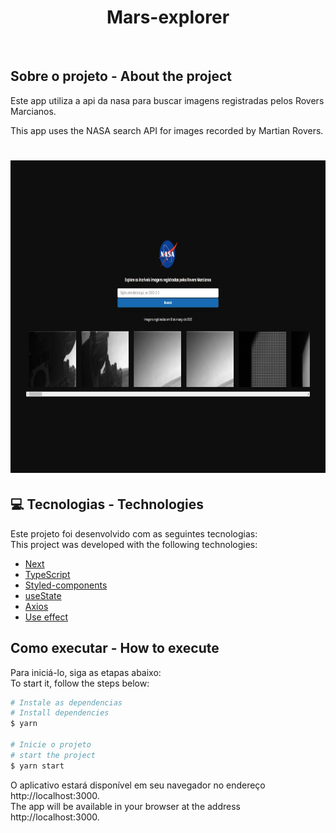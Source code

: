 <h1 align="center">
  <strong>Mars-explorer</strong>
</h1>
<br>

## Sobre o projeto - About the project

Este app utiliza a api da nasa para buscar imagens registradas pelos Rovers Marcianos.

This app uses the NASA search API for images recorded by Martian Rovers.


<h1 align="center" display="flex">
   <img height="500px" src=".github/mars-explorer.jpg">
</h1>

## :computer: Tecnologias - Technologies 

Este projeto foi desenvolvido com as seguintes tecnologias:
<br>
This project was developed with the following technologies:

- [Next](https://nextjs.org/)
- [TypeScript](https://www.typescriptlang.org/)
- [Styled-components](https://styled-components.com/)
- [useState](https://pt-br.reactjs.org/docs/hooks-reference.html)
- [Axios](https://axios-http.com/docs/intro)
- [Use effect](https://pt-br.reactjs.org/docs/hooks-effect.html)
  <br>

## Como executar - How to execute
Para iniciá-lo, siga as etapas abaixo:
<br>
To start it, follow the steps below:

```bash
# Instale as dependencias
# Install dependencies
$ yarn

# Inicie o projeto
# start the project
$ yarn start
```
O aplicativo estará disponível em seu navegador no endereço http://localhost:3000.
<br>
The app will be available in your browser at the address http://localhost:3000.

<br>
